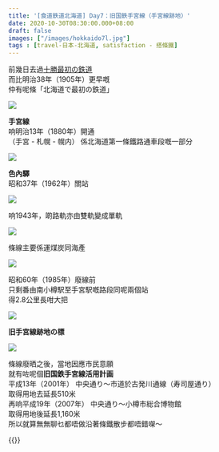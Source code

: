 ```yaml
---
title: '[食道鉄道北海道] Day7：旧国鉄手宮線（手宮線跡地）'
date: 2020-10-30T08:30:00.000+08:00
draft: false
images: ["/images/hokkaido7l.jpg"]
tags : [travel-日本-北海道, satisfaction - 搭條鐵]
---
```


前幾日去過[十勝最初の鉄道](https://hidie.net/hokkaido2j/)  
而比明治38年（1905年）更早嘅  
仲有呢條「北海道で最初の鉄道」  

![](/images/hokkaido7l1.jpg)

**手宮線**  
响明治13年（1880年）開通  
（手宮 - 札幌 - 幌内）
係北海道第一條鐵路通車段嘅一部分  

![](/images/hokkaido7l2.jpg)

**色內驛**   
昭和37年（1962年）關站  

![](/images/hokkaido7l3.jpg)

响1943年，啲路軌亦由雙軌變成單軌  

![](/images/hokkaido7l4.jpg)


條線主要係運煤炭同海產  

![](/images/hokkaido7l5.jpg)

昭和60年（1985年）廢線前  
只剩番由南小樽駅至手宮駅嘅路段同呢兩個站  
得2.8公里長咁大把  

![](/images/hokkaido7l6.jpg)

**旧手宮線跡地の標**  

![](/images/hokkaido7l7.jpg)

條線廢晒之後，當地因應市民意願  
就有咗呢個**旧国鉄手宮線活用計画**  
平成13年（2001年） 中央通り～市道於古発川通線（寿司屋通り）  
取得用地去延長510米  
再响平成19年（2007年） 中央通り～小樽市総合博物館  
取得用地後延長1,160米  
所以就算無無聊乜都唔做沿著條鐵散步都唔錯㗎～  
  
  
{{<hokkaido>}}

